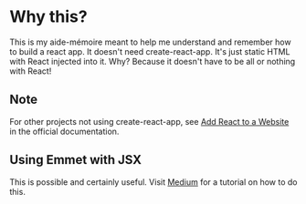 # Why this?

This is my aide-mémoire meant to help me understand and remember how to build a react app. It doesn't need create-react-app. It's just static HTML with React injected into it. Why? Because it doesn't have to be all or nothing with React!

## Note

For other projects not using create-react-app, see [Add React to a Website](https://reactjs.org/docs/add-react-to-a-website.html) in the official documentation.

## Using Emmet with JSX

This is possible and certainly useful. Visit [Medium](https://medium.com/@eshwaren/enable-emmet-support-for-jsx-in-visual-studio-code-react-f1f5dfe8809c) for a tutorial on how to do this.
